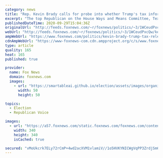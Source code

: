 ```yaml
---
category: news
title: "Rep. Kevin Brady calls for probe into whether Trump's tax information release was 'illegal'"
excerpt: "The top Republican on the House Ways and Means Committee, Texas Rep. Kevin Brady, this week called for an investigation into the source who released President Trump’s tax return information to The New York Times over the weekend, calling it “illegal” and for “political reasons.”"
publishedDateTime: 2020-09-29T15:04:36Z
originalUrl: "http://feeds.foxnews.com/~r/foxnews/politics/~3/1WCeudPxcQw/kevin-brady-trump-tax-release"
webUrl: "http://feeds.foxnews.com/~r/foxnews/politics/~3/1WCeudPxcQw/kevin-brady-trump-tax-release"
ampWebUrl: "https://www.foxnews.com/politics/kevin-brady-trump-tax-release.amp"
cdnAmpWebUrl: "https://www-foxnews-com.cdn.ampproject.org/c/s/www.foxnews.com/politics/kevin-brady-trump-tax-release.amp"
type: article
quality: 165
heat: 165
published: true

provider:
  name: Fox News
  domain: foxnews.com
  images:
    - url: "https://smartableai.github.io/election/assets/images/organizations/foxnews.com-50x50.jpg"
      width: 50
      height: 50

topics:
  - Election
  - Republican Voice

images:
  - url: "https://a57.foxnews.com/static.foxnews.com/foxnews.com/content/uploads/2020/06/340/340/bbd30841-brooke-singman-headshot.jpg?ve=1&tl=1"
    width: 340
    height: 340
    isCached: true

secured: "vMoUkcrk7ELy72rCmP+4wd2acXVM1vlamiV//1o5HVKYNICWgVqPP3ZrdjSm6mM88EGQgVzb8lRXEB6yTvW51ZYgPg8aLcKhmbsZxeST8ZZ77Vuy4suKx8m3EDUiazeRgAe953EfjgKFC5AoCvp0twq5csAzJzAlPZVNDEMHYJKLsw/EExTtTmT8UuJrYsCZn7CHDmNnIHpwii7cA5Y6SN3Jq1vycz5I8GE7iHMa+3epKO1sHEtQgKBKYR1REoa6kib1aRC+zZvDWgmkOkJ6i3kWrI0UluDK9Pv4v9w0+BoXCaiJjbRfoSuwilLL7qoa50rPuN+Rg436Iq10yZas2FYtCr+taVrwO683BvKtGDk=;RJhZFajOBw1eMrOatkjoaw=="
---
```


